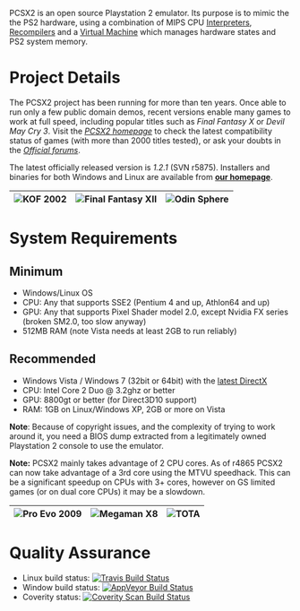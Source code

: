 PCSX2 is an open source Playstation 2 emulator. Its purpose is to mimic the the PS2 hardware, using a combination of MIPS CPU [Interpreters](http://en.wikipedia.org/wiki/Interpreter_\(computing\)), [Recompilers](http://en.wikipedia.org/wiki/Dynamic_recompilation) and a [Virtual Machine](http://en.wikipedia.org/wiki/Virtual_machine) which manages hardware states and PS2 system memory.

# Project Details

The PCSX2 project has been running for more than ten years. Once able to run only a few public domain demos, recent versions enable many games to work at full speed, including popular titles such as *Final Fantasy X* or *Devil May Cry 3*. Visit the *[PCSX2 homepage](http://pcsx2.net)* to check the latest compatibility status of games (with more than 2000 titles tested), or ask your doubts in the *[Official forums](http://forums.pcsx2.net/)*.

The latest officially released version is *1.2.1* (SVN r5875).
Installers and binaries for both Windows and Linux are available from **[our homepage](http://pcsx2.net/)**.

| ![KOF 2002](https://dl.dropboxusercontent.com/u/743491/PCSX2/KoF2002.jpg "KOF 2002") | ![Final Fantasy XII](https://dl.dropboxusercontent.com/u/743491/PCSX2/FinalFantasyXII.jpg "Final Fantasy XII") | ![Odin Sphere](https://dl.dropboxusercontent.com/u/743491/PCSX2/OdinSphere.jpg "Odin Sphere")
|:----:|:----:|:----:|

# System Requirements

## Minimum
* Windows/Linux OS
* CPU: Any that supports SSE2 (Pentium 4 and up, Athlon64 and up)
* GPU: Any that supports Pixel Shader model 2.0, except Nvidia FX series (broken SM2.0, too slow anyway)
* 512MB RAM (note Vista needs at least 2GB to run reliably)

## Recommended
* Windows Vista / Windows 7 (32bit or 64bit) with the [latest DirectX](https://www.microsoft.com/en-us/download/details.aspx?id=8109)
* CPU: Intel Core 2 Duo @ 3.2ghz or better
* GPU: 8800gt or better (for Direct3D10 support)
* RAM: 1GB on Linux/Windows XP, 2GB or more on Vista

**Note**: Because of copyright issues, and the complexity of trying to work around it, you need a BIOS dump extracted from a legitimately owned Playstation 2 console to use the emulator.

**Note:** PCSX2 mainly takes advantage of 2 CPU cores. As of r4865 PCSX2 can now take advantage of a 3rd core using the MTVU speedhack. This can be a significant speedup on CPUs with 3+ cores, however on GS limited games (or on dual core CPUs) it may be a slowdown.

| ![Pro Evo 2009](https://dl.dropboxusercontent.com/u/743491/PCSX2/ProEvo2009.jpg "Pro Evo 2009") | ![Megaman X8](https://dl.dropboxusercontent.com/u/743491/PCSX2/MegamanX8.jpg "Megaman X8") | ![TOTA](https://dl.dropboxusercontent.com/u/743491/PCSX2/TOTA.jpg "TOTA")
|:----:|:----:|:----:|

# Quality Assurance

* Linux build status: [![Travis Build Status](https://travis-ci.org/PCSX2/pcsx2.svg?branch=master)](https://travis-ci.org/PCSX2/pcsx2)
* Window build status: [![AppVeyor Build Status](https://ci.appveyor.com/api/projects/status/b67odm0dd506co78/branch/master?svg=true)](https://ci.appveyor.com/project/gregory38/pcsx2/branch/master)
* Coverity status: [![Coverity Scan Build Status](https://scan.coverity.com/projects/6310/badge.svg)](https://scan.coverity.com/projects/6310)
